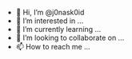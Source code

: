 - 👋 Hi, I’m @j0nask0id
- 👀 I’m interested in ...
- 🌱 I’m currently learning ...
- 💞️ I’m looking to collaborate on ...
- 📫 How to reach me ...

<!---
j0nask0id/j0nask0id is a ✨ special ✨ repository because its `README.md` (this file) appears on your GitHub profile.
You can click the Preview link to take a look at your changes.
--->
